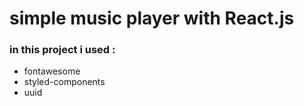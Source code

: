 # simple music player with React.js
### in this project i used :
- fontawesome
- styled-components
- uuid



